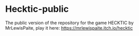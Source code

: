 # Hecktic-public
The public version of the repository for the game HECKTIC by MrLewisPaite, play it here: https://mrlewispaite.itch.io/hecktic
